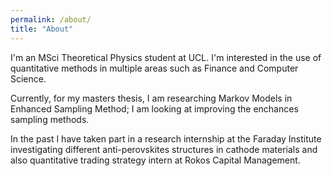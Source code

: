 ```yaml
---
permalink: /about/
title: "About"
---
```


I'm an MSci Theoretical Physics student at UCL. I'm interested in the use of quantitative methods in multiple areas such as Finance and Computer Science. 

Currently, for my masters thesis, I am researching Markov Models in Enhanced Sampling Method; I am looking at improving the enchances sampling methods.

In the past I have taken part in a research internship at the Faraday Institute investigating different anti-perovskites structures in cathode materials and also quantitative trading strategy intern at Rokos Capital Management.
